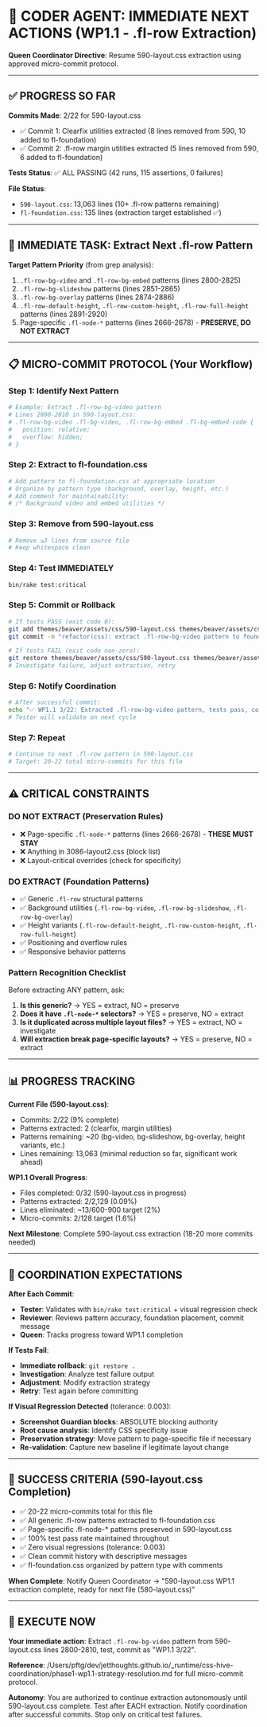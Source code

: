 # 🚀 CODER AGENT: IMMEDIATE NEXT ACTIONS (WP1.1 - .fl-row Extraction)

**Queen Coordinator Directive**: Resume 590-layout.css extraction using approved micro-commit protocol.

---

## ✅ PROGRESS SO FAR

**Commits Made**: 2/22 for 590-layout.css
- ✅ Commit 1: Clearfix utilities extracted (8 lines removed from 590, 10 added to fl-foundation)
- ✅ Commit 2: .fl-row margin utilities extracted (5 lines removed from 590, 6 added to fl-foundation)

**Tests Status**: ✅ ALL PASSING (42 runs, 115 assertions, 0 failures)

**File Status**:
- `590-layout.css`: 13,063 lines (10+ .fl-row patterns remaining)
- `fl-foundation.css`: 135 lines (extraction target established ✅)

---

## 🎯 IMMEDIATE TASK: Extract Next .fl-row Pattern

**Target Pattern Priority** (from grep analysis):
1. `.fl-row-bg-video` and `.fl-row-bg-embed` patterns (lines 2800-2825)
2. `.fl-row-bg-slideshow` patterns (lines 2851-2865)
3. `.fl-row-bg-overlay` patterns (lines 2874-2886)
4. `.fl-row-default-height`, `.fl-row-custom-height`, `.fl-row-full-height` patterns (lines 2891-2920)
5. Page-specific `.fl-node-*` patterns (lines 2666-2678) - **PRESERVE, DO NOT EXTRACT**

---

## 📋 MICRO-COMMIT PROTOCOL (Your Workflow)

### Step 1: Identify Next Pattern
```bash
# Example: Extract .fl-row-bg-video pattern
# Lines 2800-2810 in 590-layout.css:
# .fl-row-bg-video .fl-bg-video, .fl-row-bg-embed .fl-bg-embed-code {
#   position: relative;
#   overflow: hidden;
# }
```

### Step 2: Extract to fl-foundation.css
```bash
# Add pattern to fl-foundation.css at appropriate location
# Organize by pattern type (background, overlay, height, etc.)
# Add comment for maintainability:
# /* Background video and embed utilities */
```

### Step 3: Remove from 590-layout.css
```bash
# Remove ≤3 lines from source file
# Keep whitespace clean
```

### Step 4: Test IMMEDIATELY
```bash
bin/rake test:critical
```

### Step 5: Commit or Rollback
```bash
# If tests PASS (exit code 0):
git add themes/beaver/assets/css/590-layout.css themes/beaver/assets/css/fl-foundation.css
git commit -m "refactor(css): extract .fl-row-bg-video pattern to foundation (WP1.1 3/22)"

# If tests FAIL (exit code non-zero):
git restore themes/beaver/assets/css/590-layout.css themes/beaver/assets/css/fl-foundation.css
# Investigate failure, adjust extraction, retry
```

### Step 6: Notify Coordination
```bash
# After successful commit:
echo "✅ WP1.1 3/22: Extracted .fl-row-bg-video pattern, tests pass, commit [hash]"
# Tester will validate on next cycle
```

### Step 7: Repeat
```bash
# Continue to next .fl-row pattern in 590-layout.css
# Target: 20-22 total micro-commits for this file
```

---

## ⚠️ CRITICAL CONSTRAINTS

### DO NOT EXTRACT (Preservation Rules)
- ❌ Page-specific `.fl-node-*` patterns (lines 2666-2678) - **THESE MUST STAY**
- ❌ Anything in 3086-layout2.css (block list)
- ❌ Layout-critical overrides (check for specificity)

### DO EXTRACT (Foundation Patterns)
- ✅ Generic `.fl-row` structural patterns
- ✅ Background utilities (`.fl-row-bg-video`, `.fl-row-bg-slideshow`, `.fl-row-bg-overlay`)
- ✅ Height variants (`.fl-row-default-height`, `.fl-row-custom-height`, `.fl-row-full-height`)
- ✅ Positioning and overflow rules
- ✅ Responsive behavior patterns

### Pattern Recognition Checklist
Before extracting ANY pattern, ask:
1. **Is this generic?** → YES = extract, NO = preserve
2. **Does it have `.fl-node-*` selectors?** → YES = preserve, NO = extract
3. **Is it duplicated across multiple layout files?** → YES = extract, NO = investigate
4. **Will extraction break page-specific layouts?** → YES = preserve, NO = extract

---

## 📊 PROGRESS TRACKING

**Current File (590-layout.css)**:
- Commits: 2/22 (9% complete)
- Patterns extracted: 2 (clearfix, margin utilities)
- Patterns remaining: ~20 (bg-video, bg-slideshow, bg-overlay, height variants, etc.)
- Lines remaining: 13,063 (minimal reduction so far, significant work ahead)

**WP1.1 Overall Progress**:
- Files completed: 0/32 (590-layout.css in progress)
- Patterns extracted: 2/2,129 (0.09%)
- Lines eliminated: ~13/600-900 target (2%)
- Micro-commits: 2/128 target (1.6%)

**Next Milestone**: Complete 590-layout.css extraction (18-20 more commits needed)

---

## 🔄 COORDINATION EXPECTATIONS

**After Each Commit**:
- **Tester**: Validates with `bin/rake test:critical` + visual regression check
- **Reviewer**: Reviews pattern accuracy, foundation placement, commit message
- **Queen**: Tracks progress toward WP1.1 completion

**If Tests Fail**:
- **Immediate rollback**: `git restore .`
- **Investigation**: Analyze test failure output
- **Adjustment**: Modify extraction strategy
- **Retry**: Test again before committing

**If Visual Regression Detected** (tolerance: 0.003):
- **Screenshot Guardian blocks**: ABSOLUTE blocking authority
- **Root cause analysis**: Identify CSS specificity issue
- **Preservation strategy**: Move pattern to page-specific file if necessary
- **Re-validation**: Capture new baseline if legitimate layout change

---

## 🎯 SUCCESS CRITERIA (590-layout.css Completion)

- ✅ 20-22 micro-commits total for this file
- ✅ All generic .fl-row patterns extracted to fl-foundation.css
- ✅ Page-specific .fl-node-* patterns preserved in 590-layout.css
- ✅ 100% test pass rate maintained throughout
- ✅ Zero visual regressions (tolerance: 0.003)
- ✅ Clean commit history with descriptive messages
- ✅ fl-foundation.css organized by pattern type with comments

**When Complete**: Notify Queen Coordinator → "590-layout.css WP1.1 extraction complete, ready for next file (580-layout.css)"

---

## 🚀 EXECUTE NOW

**Your immediate action**: Extract `.fl-row-bg-video` pattern from 590-layout.css lines 2800-2810, test, commit as "WP1.1 3/22".

**Reference**: /Users/pftg/dev/jetthoughts.github.io/_runtime/css-hive-coordination/phase1-wp1.1-strategy-resolution.md for full micro-commit protocol.

**Autonomy**: You are authorized to continue extraction autonomously until 590-layout.css complete. Test after EACH extraction. Notify coordination after successful commits. Stop only on critical test failures.

